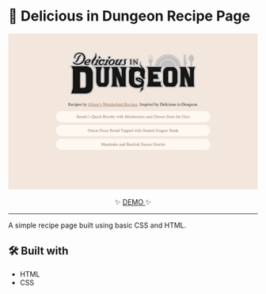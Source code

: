 # 🍛 Delicious in Dungeon Recipe Page

<p align="center"><img src="./assets/screenshot.png" alt="reb84-the-odin-project-recipe-page"/></p>

<p align="center">✨ <a href="https://recipe-page-one-chi.vercel.app/" target="_blank" rel="noreferrer">
          DEMO
        </a> ✨</p>

---

A simple recipe page built using basic CSS and HTML.

## 🛠️ Built with

- HTML
- CSS
